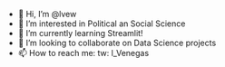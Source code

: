 - 👋 Hi, I’m @lvew
- 👀 I’m interested in Political an Social Science
- 🌱 I’m currently learning Streamlit!
- 💞️ I’m looking to collaborate on Data Science projects
- 📫 How to reach me: tw: l_Venegas

<!---
lvew/lvew is a ✨ special ✨ repository because its `README.md` (this file) appears on your GitHub profile.
You can click the Preview link to take a look at your changes.
--->
